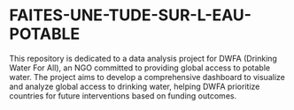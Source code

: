 # FAITES-UNE-TUDE-SUR-L-EAU-POTABLE
This repository is dedicated to a data analysis project for DWFA (Drinking Water For All), an NGO committed to providing global access to potable water. The project aims to develop a comprehensive dashboard to visualize and analyze global access to drinking water, helping DWFA prioritize countries for future interventions based on funding outcomes.
